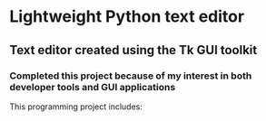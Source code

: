 # Lightweight Python text editor
## Text editor created using the Tk GUI toolkit
### Completed this project because of my interest in both developer tools and GUI applications

This programming project includes:
